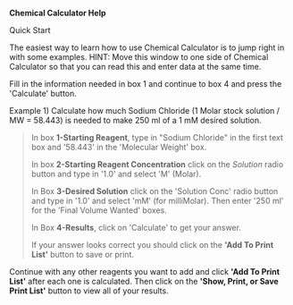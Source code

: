 **Chemical Calculator Help**

Quick Start

The easiest way to learn how to use Chemical Calculator is to jump right in with some examples.  HINT: Move this window to one side of Chemical Calculator so that you can read this and enter data at the same time.  

Fill in the information needed in box 1 and continue to box 4 and press the 'Calculate' button.

Example 1) Calculate how much Sodium Chloride (1 Molar stock solution / MW = 58.443) is needed to make 250 ml of a 1 mM desired solution.

> In box **1-Starting Reagent**, type in "Sodium Chloride" in the first text box and '58.443' in the 'Molecular Weight' box.
> 
> In box **2-Starting Reagent Concentration** click on the *Solution* radio button and type in '1.0' and select 'M' (Molar).
> 
> In Box **3-Desired Solution** click on the 'Solution Conc' radio button and type in '1.0' and select 'mM' (for milliMolar).  Then enter '250 ml' for the 'Final Volume Wanted' boxes.
> 
> In Box **4-Results**, click on 'Calculate' to get your answer.
> 
> If your answer looks correct you should click on the **'Add To Print List'** button to save or print. 

Continue with any other reagents you want to add and click **'Add To Print List'** after each one is calculated.  Then click on the **'Show, Print, or Save Print List'** button to view all of your results.
